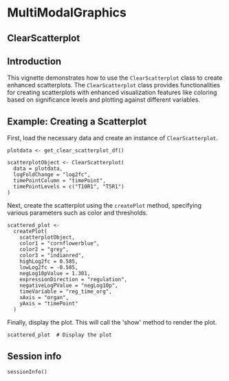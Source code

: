 # MultiModalGraphics

## ClearScatterplot

## Introduction

This vignette demonstrates how to use the `ClearScatterplot` class to create 
enhanced scatterplots. The `ClearScatterplot` class provides functionalities 
for creating scatterplots with enhanced visualization features like coloring 
based on significance levels and plotting against different variables.

## Example: Creating a Scatterplot

First, load the necessary data and create an instance of `ClearScatterplot`.

```{r load-data}
plotdata <- get_clear_scatterplot_df()

scatterplotObject <- ClearScatterplot(
  data = plotdata,
  logFoldChange = "log2fc",
  timePointColumn = "timePoint",
  timePointLevels = c("T10R1", "T5R1")
)
```

Next, create the scatterplot using the `createPlot` method, specifying various 
parameters such as color and thresholds.

```{r create-plot}
scattered_plot <-
  createPlot(
    scatterplotObject,
    color1 = "cornflowerblue",
    color2 = "grey",
    color3 = "indianred",
    highLog2fc = 0.585,
    lowLog2fc = -0.585,
    negLog10pValue = 1.301,
    expressionDirection = "regulation",
    negativeLogPValue = "negLog10p",
    timeVariable = "reg_time_org",
    xAxis = "organ",
    yAxis = "timePoint"
  )
```

Finally, display the plot. This will call the 'show' method to render the plot.

```{r display-plot}
scattered_plot  # Display the plot
```

## Session info
```{r, echo=FALSE}
sessionInfo()
